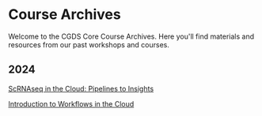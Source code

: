 # Course Archives

Welcome to the CGDS Core Course Archives. Here you'll find materials and resources from our past workshops and courses. 

## 2024

[ScRNAseq in the Cloud: Pipelines to Insights](./scrnaseq2024/index.md)

[Introduction to Workflows in the Cloud](./introCloud2024/index.md)